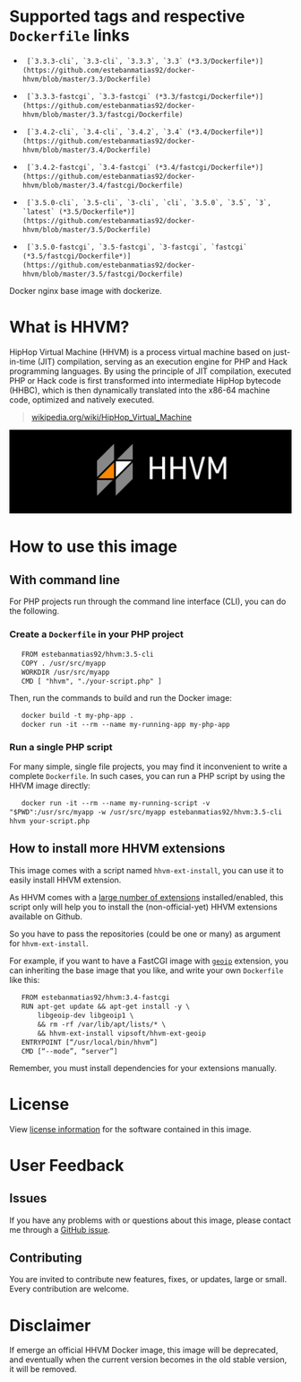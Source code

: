 # Supported tags and respective `Dockerfile` links

-      [`3.3.3-cli`, `3.3-cli`, `3.3.3`, `3.3` (*3.3/Dockerfile*)](https://github.com/estebanmatias92/docker-hhvm/blob/master/3.3/Dockerfile)
-      [`3.3.3-fastcgi`, `3.3-fastcgi` (*3.3/fastcgi/Dockerfile*)](https://github.com/estebanmatias92/docker-hhvm/blob/master/3.3/fastcgi/Dockerfile)
-      [`3.4.2-cli`, `3.4-cli`, `3.4.2`, `3.4` (*3.4/Dockerfile*)](https://github.com/estebanmatias92/docker-hhvm/blob/master/3.4/Dockerfile)
-      [`3.4.2-fastcgi`, `3.4-fastcgi` (*3.4/fastcgi/Dockerfile*)](https://github.com/estebanmatias92/docker-hhvm/blob/master/3.4/fastcgi/Dockerfile)
-      [`3.5.0-cli`, `3.5-cli`, `3-cli`, `cli`, `3.5.0`, `3.5`, `3`, `latest` (*3.5/Dockerfile*)](https://github.com/estebanmatias92/docker-hhvm/blob/master/3.5/Dockerfile)
-      [`3.5.0-fastcgi`, `3.5-fastcgi`, `3-fastcgi`, `fastcgi` (*3.5/fastcgi/Dockerfile*)](https://github.com/estebanmatias92/docker-hhvm/blob/master/3.5/fastcgi/Dockerfile)

Docker nginx base image with dockerize.

# What is HHVM?

HipHop Virtual Machine (HHVM) is a process virtual machine based on just-in-time (JIT) compilation, serving as an execution engine for PHP and Hack programming languages. By using the principle of JIT compilation, executed PHP or Hack code is first transformed into intermediate HipHop bytecode (HHBC), which is then dynamically translated into the x86-64 machine code, optimized and natively executed.

> [wikipedia.org/wiki/HipHop_Virtual_Machine](https://en.wikipedia.org/wiki/HipHop_Virtual_Machine)

![logo](https://raw.githubusercontent.com/estebanmatias92/docker-hhvm/master/logo.png)

# How to use this image

## With command line

For PHP projects run through the command line interface (CLI), you can do the following.

### Create a `Dockerfile` in your PHP project

       FROM estebanmatias92/hhvm:3.5-cli
       COPY . /usr/src/myapp
       WORKDIR /usr/src/myapp
       CMD [ "hhvm", "./your-script.php" ]

Then, run the commands to build and run the Docker image:

       docker build -t my-php-app .
       docker run -it --rm --name my-running-app my-php-app

### Run a single PHP script

For many simple, single file projects, you may find it inconvenient to write a complete `Dockerfile`. In such cases, you can run a PHP script by using the HHVM image directly:

       docker run -it --rm --name my-running-script -v "$PWD":/usr/src/myapp -w /usr/src/myapp estebanmatias92/hhvm:3.5-cli hhvm your-script.php

## How to install more HHVM extensions

This image comes with a script named `hhvm-ext-install`, you can use it to easily install HHVM extension.

As HHVM comes with a [large number of extensions](https://github.com/facebook/hhvm/wiki/Extensions) installed/enabled, this script only will help you to install the (non-official-yet) HHVM extensions available on Github.

So you have to pass the repositories (could be one or many) as argument for `hhvm-ext-install`.

For example, if you want to have a FastCGI image with [`geoip`](https://github.com/vipsoft/hhvm-ext-geoip) extension, you can inheriting the base image that you like, and write your own `Dockerfile` like this:

       FROM estebanmatias92/hhvm:3.4-fastcgi
       RUN apt-get update && apt-get install -y \
           libgeoip-dev libgeoip1 \
           && rm -rf /var/lib/apt/lists/* \
           && hhvm-ext-install vipsoft/hhvm-ext-geoip
       ENTRYPOINT [“/usr/local/bin/hhvm”]
       CMD [“--mode”, “server”]

Remember, you must install dependencies for your extensions manually.

# License

View [license information](https://github.com/facebook/hhvm#license) for the software contained in this image.

# User Feedback

## Issues

If you have any problems with or questions about this image, please contact me through a [GitHub issue](https://github.com/estebanmatias92/docker-hhvm/issues).

## Contributing

You are invited to contribute new features, fixes, or updates, large or small. Every contribution are welcome.

# Disclaimer

If emerge an official HHVM Docker image, this image will be deprecated, and eventually when the current version becomes in the old stable version, it will be removed.
